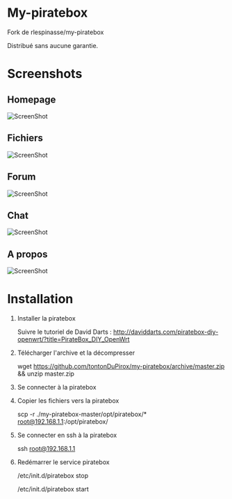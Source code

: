 My-piratebox
============

Fork de rlespinasse/my-piratebox

Distribué sans aucune garantie.

Screenshots
===========

Homepage
--------

![ScreenShot](https://raw.github.com/tontonDuPirox/my-piratebox/master/screens/screen-home.png)

Fichiers
--------

![ScreenShot](https://raw.github.com/tontonDuPirox/my-piratebox/master/screens/screen-shared.png)

Forum
-----

![ScreenShot](https://raw.github.com/tontonDuPirox/my-piratebox/master/screens/screen-forum.png)

Chat
----

![ScreenShot](https://raw.github.com/tontonDuPirox/my-piratebox/master/screens/screen-chat.png)

A propos
--------

![ScreenShot](https://raw.github.com/tontonDuPirox/my-piratebox/master/screens/screen-about.png)

Installation
============

1) Installer la piratebox

    Suivre le tutoriel de David Darts : 
    http://daviddarts.com/piratebox-diy-openwrt/?title=PirateBox_DIY_OpenWrt

2) Télécharger l'archive et la décompresser

    wget https://github.com/tontonDuPirox/my-piratebox/archive/master.zip && unzip master.zip

3) Se connecter à la piratebox

4) Copier les fichiers vers la piratebox

    scp -r ./my-piratebox-master/opt/piratebox/* root@192.168.1.1:/opt/piratebox/

5) Se connecter en ssh à la piratebox

    ssh root@192.168.1.1

6) Redémarrer le service piratebox

    /etc/init.d/piratebox stop

    /etc/init.d/piratebox start
